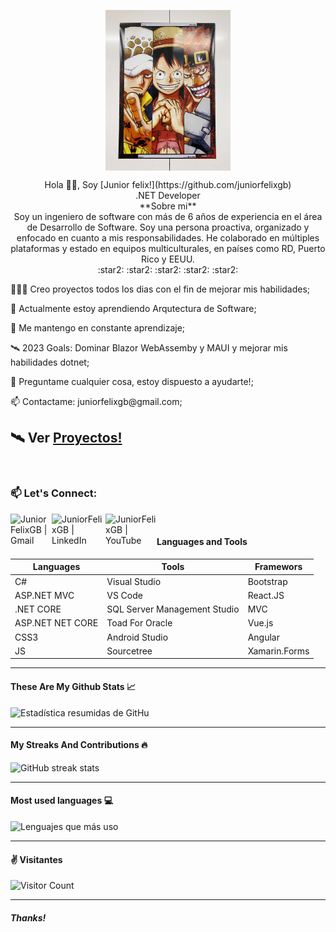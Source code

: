 <p align="center" width="300">
   <img align="center" width="200" src="./images/OnePiece.jpeg" />
</p>
<p align="center">
  Hola 👋🏽, Soy [Junior felix!](https://github.com/juniorfelixgb) <br />
   .NET Developer <br />
  **Sobre mi** <br />
  Soy un ingeniero de software con más de 6 años de experiencia en el área de Desarrollo de Software. Soy una persona proactiva, organizado y enfocado en cuanto a mis responsabilidades. He colaborado en múltiples plataformas y estado en equipos multiculturales, en países como RD, Puerto Rico y EEUU. <br />
   :star2: :star2: :star2: :star2: :star2:
</p>

<div align="left">
    <p>👨🏽‍💻 Creo proyectos todos los dias con el fin de mejorar mis habilidades;</p>
    <p>🌱 Actualmente estoy aprendiendo Arqutectura de Software;</p>
    <p>💬 Me mantengo en constante aprendizaje;</p>
    <p>🛰 2023 Goals: Dominar Blazor WebAssemby y MAUI y mejorar mis habilidades dotnet;</p>
    <p>💬 Preguntame cualquier cosa, estoy dispuesto a ayudarte!;</p>
    <p>📫 Contactame: juniorfelixgb@gmail.com;</p>
</div>

## 🛰 Ver [Proyectos!](https://www.codingwithjunior.com/)
<br />

### 📫 Let's Connect:
[<img align="left" alt="JuniorFelixGB | Gmail" width="66px" src="https://img.shields.io/badge/gmail-D14836?&style=for-the-badge&logo=gmail&logoColor=white" />](mailto:juniorfelixgb@gmail.com?subject=From%20GitHub&body=Hi,%20there.%20Found%20you%20from%20GitHub.)
[<img align="left" alt="JuniorFelixGB | LinkedIn" width="86px" src="https://img.shields.io/badge/linkedin-%230077B5.svg?&style=for-the-badge&logo=linkedin&logoColor=white" />](https://www.linkedin.com/in/juniorfelixgb/)
[<img align="left" alt="JuniorFelixGB | YouTube" width="82px" src="https://img.shields.io/badge/youtube-%23FF0000.svg?&style=for-the-badge&logo=youtube&logoColor=white" />](https://www.youtube.com/channel/UCSfqW4rk8k25f88G3PiC5Gw)
<br />

#### Languages and Tools

 |  Languages | Tools | Framewors |
 | ----------- | ----------- |----------- |
 C#    | Visual Studio | Bootstrap
 ASP.NET MVC | VS Code | React.JS
 .NET CORE | SQL Server Management Studio | MVC
 ASP.NET NET CORE | Toad For Oracle | Vue.js
 CSS3 | Android Studio | Angular
 JS | Sourcetree | Xamarin.Forms
___

#### These Are My Github Stats :chart_with_upwards_trend:

![Estadística resumidas de GitHu](https://github-readme-stats.vercel.app/api?username=juniorfelixgb&show_icons=true&theme=tokyonight&line_height=27&count_private=true)
___

#### My Streaks And Contributions :fire:

![GitHub streak stats](https://github-readme-streak-stats.herokuapp.com/?user=juniorfelixgb&theme=tokyonight)  
___

#### Most used languages :computer:

![Lenguajes que más uso](https://github-readme-stats.vercel.app/api/top-langs/?username=juniorfelixgb&layout=compact&show_icons=true&langs_count=10,html&theme=tokyonight)

___

#### :v: Visitantes

![Visitor Count](https://profile-counter.glitch.me/juniorfelixgb/count.svg)

___

##### Thanks!
